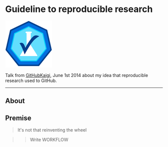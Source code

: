 Guideline to reproducible research
============

<img src="src/RR-icon.png" width="150">

Talk from [GitHubKaigi](http://githubkaigi.org), June 1st 2014 about my idea that reproducible research used to GitHub.

* * *

## About

## Premise

> It's not that reinventing the wheel

>> Write WORKFLOW
